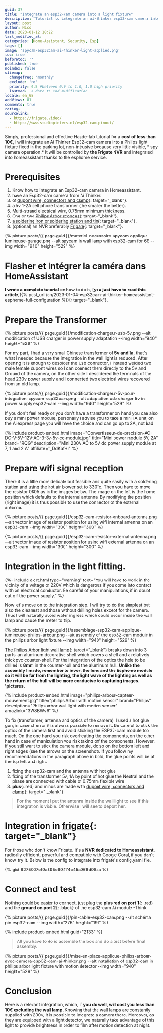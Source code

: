 ```yaml
---
guid: 37
title: "Integrate an esp32-cam camera into a light fixture"
description: "Tutorial to integrate an ai-thinker esp32-cam camera into a garage light in spycam mode for less than 10€"
layout: post
author: Nico
date: 2023-01-12 18:22
last_modified_at: 
categories: [Home-Assistant, Security, Esp]
tags: []
image: 'spycam-esp32cam-ai-thinker-light-applied.png'
toc: true
beforetoc: ''
published: true
noindex: false
sitemap:
  changefreq: 'monthly'
  exclude: 'no'
  priority: 0.5 #between 0.0 to 1.0, 1.0 high priority
  lastmod:  # date to end modification
locale: en_GB
addViews: 81
comments: true
rating:  
sourcelink:
  - https://frigate.video/
  - https://www.studiopieters.nl/esp32-cam-pinout/
---
```


Simply, professional and effective Haade-lab tutorial for a **cost of less than 10€**, I will integrate an Ai Thinker Esp32-cam camera into a Philips light fixture fixed in the parking lot, non-intrusive because very little visible, * spy camera operation.* It will be controlled by **the Frigate NVR** and integrated into homeassistant thanks to the esphome service.

# Prerequisites
1. Know how to integrate an Esp32-cam camera in Homeassistant.
2. have an Esp32-cam camera from Ai Thinker.
3. of [dupont wire, connectors and clamp](https://s.click.aliexpress.com/e/_DDtM9rZ){: target="_blank"}.
4. a 5v 1-2A cell phone transformer (the smaller the better).
5. Multi-strand electrical wire, 0.75mm minimum thickness.
6. One or two [Philips Arbor sconces](https://amzn.to/3W8BWv6){: target="_blank"}.
7. [a soldering iron or soldering station and tin](https://s.click.aliexpress.com/e/_DBNhnb1){: target="_blank"}.
8. (optional) an NVR preferably [Frigate](https://frigate.video/){: target="_blank"}.


{% picture posts/{{ page.guid }}/materiel-necessaire-spycam-applique-lumineuse-garage.png --alt spycam in wall lamp with esp32-cam for 6€ --img width="940" height="529" %}


# Flasher et Intégrer la caméra dans HomeAssistant

**I wrote a complete tutorial** on how to do it, [**you just have to read this article**]({% post_url /en/2023-01-04-esp32cam-ai-thinker-homeassistant-esphome-full-configuration %}){: target="_blank"}.

# Prepare the Transformer

{% picture posts/{{ page.guid }}/modification-chargeur-usb-5v.png --alt modification of USB charger in power supply adaptation --img width="940" height="529" %}

For my part, I had a very small Chinese transformer of **5v and 1a**, that's what I needed because the integration in the wall light is reduced. After opening it is enough to desolder the Usb connector, I instead welded two male female dupont wires so I can connect them directly to the 5v and Ground of the camera, on the other side I desoldered the terminals of the head 230v power supply and I connected two electrical wires recovered from an old lamp.

{% picture posts/{{ page.guid }}/modification-chargeur-5v-pour-integration-spycam-esp32cam.png --alt adaptation usb charger 5v in power supply esp32-cam --img width="940" height="529" %}

If you don't feel ready or you don't have a transformer on hand you can also buy a mini power module, personally I advise you to take a mini 1A unit, on the Aliexpress page you will have the choice and can go up to 2A, not bad

{% include product-embed.html image="Convertisseur-de-precision-AC-DC-V-5V-12V-AC-3-3v-5v-cc-module.jpg" title="Mini power module 5V, 2A" brand="RQG" description="Mini 230V AC to 5V dc power supply module at 7, 1 and 2 A" affiliate="_DdKafHl" %}

# Prepare wifi signal reception

There it is a little more delicate but feasible and quite easily with a soldering station and using the hot air blower set to 330°c. Then you have to move the resistor 0805 as in the images below. The image on the left is the home position which defaults to the internal antenna. By modifying the position (right image) it is thus possible to use the connector of the external antenna.

{% picture posts/{{ page.guid }}/esp32-cam-resistor-onboard-antenna.png --alt vector image of resistor position for using wifi internal antenna on an esp32-cam --img width="300" height="300" %}

{% picture posts/{{ page.guid }}/esp32-cam-resistor-external-antenna.png --alt vector image of resistor position for using wifi external antenna on an esp32-cam --img width="300" height="300" %}

# Integration in the light fitting.

{%- include alert.html type="warning" text="You will have to work in the vicinity of a voltage of 220V which is dangerous if you come into contact with an electrical conductor. Be careful of your manipulations, if in doubt cut off the power supply." %}

Now let's move on to the integration step. I will try to do the simplest but also the cleanest and those without drilling holes except for the camera. Thus I will naturally avoid water ingress which could occur inside the wall lamp and cause the meter to trip.

{% picture posts/{{ page.guid }}/assemblage-esp32-cam-applique-lumineuse-philips-arbour.png --alt assembly of the esp32-cam module in the philips arbor light fixture --img width="940" height="529" %}

[The Philips Arbor light wall lamp](https://amzn.to/3W8BWv6){: target="_blank"} breaks down into 3 parts, an aluminum decorative shell which covers a shell and a relatively thick pvc counter-shell. For the integration of the optics the hole to be drilled is **8mm** in the counter-hull and the aluminum hull.
**Unlike the assembly I made, remember to invert the lens and the Esphome module so it will be far from the lighting, the light wave of the lighting as well as the return of the hull will be more conducive to capturing images. 'pictures.**

{% include product-embed.html image="philips-arbour-capteur-mouvement.jpg" title="philips Arbor with motion sensor" brand="Philips" description="Philips arbor wall light with motion sensor" amazlink="3W8BWv6" %}

To fix (transformer, antenna and optics of the camera), I used a hot glue gun, in case of error it is always possible to remove it. Be careful to stick the optics of the camera first and avoid sticking the ESP32-cam module too much. On the one hand you risk overheating the components, on the other hand in case of manipulation you risk taking off the components. However, if you still want to stick the camera module, do so on the bottom left and right edges (see the arrows on the screenshot). If you follow my recommendations in the paragraph above in bold, the glue points will be at the top left and right.

1. fixing the esp32-cam and the antenna with hot glue
2. fixing of the transformer 5v, 1A by point of hot glue the Neutral and the phase are connected with cable of 0.75mm flexible wire
3. **plus**{:.red} and minus are made with [dupont wire, connectors and clamp](https://s.click.aliexpress.com/e/_DDtM9rZ){: target=" _blank"}

> For the moment I put the antenna inside the wall light to see if this integration is viable. Otherwise I will see to deport her.

# Integration in [frigate](https://frigate.video/){: target="_blank"}

For those who don't know Frigate, it's a **NVR dedicated to Homeassistant**, radically efficient, powerful and compatible with Google Coral, if you don't know, try it. Below is the config to integrate into frigate's config.yaml file.

{% gist 8275007ef9a895e69474c45a968d98aa %}

# Connect and test

Nothing could be easier to connect, just plug the **plus red on port 1**{: .red} and the **ground on port 2**{: .black} of the esp32-cam Ai module -Think.

{% picture posts/{{ page.guid }}/pin-cable-esp32-cam.png --alt schéma pin esp32-cam --img width="276" height="191" %}

{% include product-embed.html guid="2133" %}

> All you have to do is assemble the box and do a test before final assembly. 

{% picture posts/{{ page.guid }}/mise-en-place-applique-philips-arbour-avec-camera-esp32-cam-ai-thinker.png --alt installation of esp32-cam in philips arbor light fixture with motion detector --img width="940" height="529" %}

# Conclusion

Here is a relevant integration, which, if **you do well, will cost you less than 10€ excluding the wall lamp.** Knowing that the wall lamps are constantly supplied with 230v, it is possible to integrate a camera there. Moreover, as they are equipped with a light detector, we naturally take advantage of this light to provide brightness in order to film after motion detection at night.

